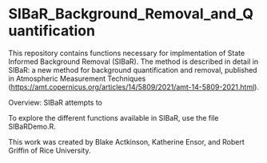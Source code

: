 # SIBaR_Background_Removal_and_Quantification

This repository contains functions necessary for implmentation of State Informed Background Removal (SIBaR). The method is described in detail in SIBaR: a new method for background quantification and removal, published in Atmospheric Measurement Techniques (https://amt.copernicus.org/articles/14/5809/2021/amt-14-5809-2021.html).

Overview:
SIBaR attempts to 

To explore the different functions available in SIBaR, use the file SIBaRDemo.R.



This work was created by Blake Actkinson, Katherine Ensor, and Robert Griffin of Rice University. 


